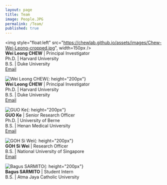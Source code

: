 ```yaml
---
layout: page
title: Team
image: People.JPG
permalink: /Team/
published: true
---
```



<img style="float:left" src="https://chewlab.github.io/assets/images/Chew-Wei-Leong-cropped.jpg", width=150px />
<br><b>Wei Leong CHEW</b> | Principal Investigator<br>Ph.D. | Harvard University <br>B.S. | Duke University <br><a href="mailto:chewwl@gis.a-star.edu.sg">Email</a>


![Wei Leong CHEW](https://chewlab.github.io/assets/images/Chew-Wei-Leong-cropped.jpg){: height="200px"}
<br><b>Wei Leong CHEW</b> | Principal Investigator<br>Ph.D. | Harvard University <br>B.S. | Duke University <br><a href="mailto:chewwl@gis.a-star.edu.sg">Email</a>

![GUO Ke](https://chewlab.github.io/assets/images/Guo-Ke-cropped.jpg){: height="200px"}
<br><b>GUO Ke</b> | Senior Research Officer<br>Ph.D. | University of Berne  <br>B.S. | Henan Medical University <br><a href="mailto:guok@gis.a-star.edu.sg">Email</a>

![GOH Si Wei](https://chewlab.github.io/assets/images/Goh-Si-Wei-cropped.jpg){: height="200px"}
<br><b>GOH Si Wei</b> | Research Officer <br>B.S. | National University of Singapore <br><a href="mailto:goh_si_wei@gis.a-star.edu.sg">Email</a>

![Bagus SARMITO](https://chewlab.github.io/assets/images/Bagus_Sarmito_cropped.jpg){: height="200px"}
<br><b>Bagus SARMITO</b> | Student Intern <br>B.S. | Atma Jaya Catholic University

